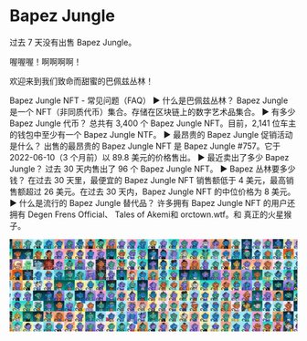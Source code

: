 # Bapez Jungle

过去 7 天没有出售 Bapez Jungle。

喔喔喔！啊啊啊啊！

欢迎来到我们致命而甜蜜的巴佩兹丛林！

Bapez Jungle NFT - 常见问题（FAQ）
▶ 什么是巴佩兹丛林？
Bapez Jungle 是一个 NFT（非同质代币）集合。存储在区块链上的数字艺术品集合。
▶ 有多少 Bapez Jungle 代币？
总共有 3,400 个 Bapez Jungle NFT。目前，2,141 位车主的钱包中至少有一个 Bapez Jungle NTF。
▶ 最昂贵的 Bapez Jungle 促销活动是什么？
出售的最昂贵的 Bapez Jungle NFT 是 Bapez Jungle #757。它于 2022-06-10（3 个月前）以 89.8 美元的价格售出。
▶ 最近卖出了多少 Bapez Jungle？
过去 30 天内售出了 96 个 Bapez Jungle NFT。
▶ Bapez 丛林要多少钱？
在过去 30 天里，最便宜的 Bapez Jungle NFT 销售额低于 4 美元，最高销售额超过 26 美元。在过去 30 天内，Bapez Jungle NFT 的中位价格为 8 美元。
▶ 什么是流行的 Bapez Jungle 替代品？
许多拥有 Bapez Jungle NFT 的用户还拥有 Degen Frens Official、 Tales of Akemi和 orctown.wtf。和 真正的火星猴子。

![nft](微信截图_20220825145038.png)
